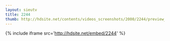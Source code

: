 ```yaml
---
layout: sieutv
title: 2244
thumb: http://hdsite.net/contents/videos_screenshots/2000/2244/preview_360p.mp4.jpg
---
```

{% include iframe src='http://hdsite.net/embed/2244' %}
 

